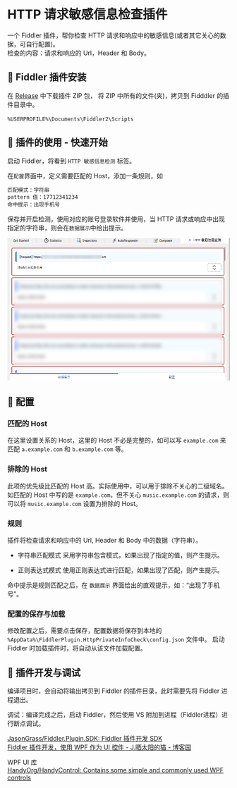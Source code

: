 # HTTP 请求敏感信息检查插件

一个 Fiddler 插件，帮你检查 HTTP 请求和响应中的敏感信息(或者其它关心的数据，可自行配置)。  
检查的内容：请求和响应的 Url，Header 和 Body。

## 🍕 Fiddler 插件安装

在 [Release](https://github.com/JasonGrass/Fiddler.HttpPrivateInfoCheck/releases) 中下载插件 ZIP 包，
将 ZIP 中所有的文件(夹)，拷贝到 Fidddler 的插件目录中。

`%USERPROFILE%\Documents\Fiddler2\Scripts`

## 🍔 插件的使用 - 快速开始

启动 Fiddler，将看到 `HTTP 敏感信息检测` 标签。

在`配置`界面中，定义需要匹配的 Host，添加一条规则，如

``` bash
匹配模式：字符串
pattern 值：17712341234
命中提示：出现手机号
```

保存并开启检测，使用对应的账号登录软件并使用，当 HTTP 请求或响应中出现指定的字符串，则会在`数据展示`中给出提示。

![example](img/2021-07-14-11-18-22.png)

## 🍟 配置

### 匹配的 Host

在这里设置关系的 Host，这里的 Host 不必是完整的，如可以写 `example.com` 来匹配 `a.example.com` 和 `b.example.com` 等。

### 排除的 Host

此项的优先级比匹配的 Host 高。实际使用中，可以用于排除不关心的二级域名。
如匹配的 Host 中写的是 `example.com`，但不关心 `music.example.com` 的请求，则可以将 `music.example.com` 设置为排除的 Host。

### 规则

插件将检查请求和响应中的 Url, Header 和 Body 中的数据（字符串）。

* 字符串匹配模式
采用字符串包含模式，如果出现了指定的值，则产生提示。

* 正则表达式模式
使用正则表达式进行匹配，如果出现了匹配，则产生提示。

命中提示是规则匹配之后，在 `数据展示` 界面给出的直观提示，如：“出现了手机号”。

### 配置的保存与加载

修改配置之后，需要点击保存，配置数据将保存到本地的 `%AppData%\FiddlerPlugin.HttpPrivateInfoCheck\config.json` 文件中。
启动 Fiddler 时加载插件时，将自动从该文件加载配置。

## 🥓 插件开发与调试

编译项目时，会自动将输出拷贝到 Fiddler 的插件目录，此时需要先将 Fiddler 进程退出。

调试：编译完成之后，启动 Fiddler，然后使用 VS 附加到进程（Fiddler进程）进行断点调试。

[JasonGrass/Fiddler.Plugin.SDK: Fiddler 插件开发 SDK](https://github.com/JasonGrass/Fiddler.Plugin.SDK )  
[Fiddler 插件开发，使用 WPF 作为 UI 控件 - J.晒太阳的猫 - 博客园](https://www.cnblogs.com/jasongrass/p/12039575.html )

WPF UI 库  
[HandyOrg/HandyControl: Contains some simple and commonly used WPF controls](https://github.com/HandyOrg/HandyControl )
